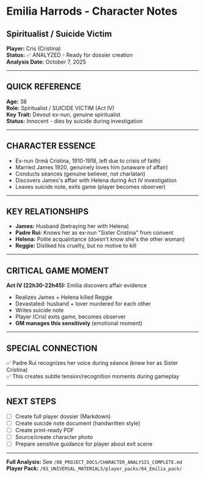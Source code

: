 # Emilia Harrods - Character Notes
## Spiritualist / Suicide Victim

**Player:** Cris (Cristina)  
**Status:** ✅ ANALYZED - Ready for dossier creation  
**Analysis Date:** October 7, 2025

---

## QUICK REFERENCE

**Age:** 38  
**Role:** Spiritualist / SUICIDE VICTIM (Act IV)  
**Key Trait:** Devout ex-nun, genuine spiritualist  
**Status:** Innocent - dies by suicide during investigation

---

## CHARACTER ESSENCE

- Ex-nun (Irmã Cristina, 1910-1918, left due to crisis of faith)
- Married James 1920, genuinely loves him (unaware of affair)
- Conducts séances (genuine believer, not charlatan)
- Discovers James's affair with Helena during Act IV investigation
- Leaves suicide note, exits game (player becomes observer)

---

## KEY RELATIONSHIPS

- **James:** Husband (betraying her with Helena)
- **Padre Rui:** Knows her as ex-nun "Sister Cristina" from convent
- **Helena:** Polite acquaintance (doesn't know she's the other woman)
- **Reggie:** Disliked his cruelty, but no motive to kill

---

## CRITICAL GAME MOMENT

**Act IV (22h30-22h45):** Emilia discovers affair evidence  
- Realizes James + Helena killed Reggie  
- Devastated: husband + lover murdered for each other  
- Writes suicide note  
- Player (Cris) exits game, becomes observer  
- **GM manages this sensitively** (emotional moment)

---

## SPECIAL CONNECTION

✅ Padre Rui recognizes her voice during séance (knew her as Sister Cristina)  
✅ This creates subtle tension/recognition moments during gameplay

---

## NEXT STEPS

- [ ] Create full player dossier (Markdown)
- [ ] Create suicide note document (handwritten style)
- [ ] Create print-ready PDF
- [ ] Source/create character photo
- [ ] Prepare sensitive guidance for player about exit scene

---

**Full Analysis:** See `/00_PROJECT_DOCS/CHARACTER_ANALYSIS_COMPLETE.md`  
**Player Pack:** `/03_UNIVERSAL_MATERIALS/player_packs/04_Emilia_pack/`
